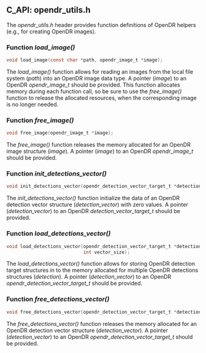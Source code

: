 ## C_API: opendr_utils.h


The *opendr_utils.h* header provides function definitions of OpenDR helpers (e.g., for creating OpenDR images).

### Function *load_image()*
```C
void load_image(const char *path, opendr_image_t *image);
```
The *load_image()* function allows for reading an images from the local file system (*path*) into an OpenDR image data type.
A pointer (*image*) to an OpenDR *opendr_image_t* should be provided.
This function allocates memory during each function call, so be sure to use the *free_image()* function to release the allocated resources, when the corresponding image is no longer needed.

### Function *free_image()*
```C
void free_image(opendr_image_t *image);
```
The *free_image()* function releases the memory allocated for an OpenDR image structure (*image*).
A pointer (*image*) to an OpenDR *opendr_image_t* should be provided.

### Function *init_detections_vector()*
```C
void init_detections_vector(opendr_detection_vector_target_t *detection_vector);
```
The *init_detections_vector()* function initialize the data of an OpenDR detection vector structure (*detection_vector*) with zero values.
A pointer (*detection_vector*) to an OpenDR *detection_vector_target_t* should be provided.

### Function *load_detections_vector()*
```C
void load_detections_vector(opendr_detection_vector_target_t *detection_vector, opendr_detection_target_t *detection,
                            int vector_size);
```
The *load_detections_vector()* function allows for storing OpenDR detection target structures in to the memory allocated for multiple OpenDR detections structures (*detection*).
A pointer (*detection_vector*) to an OpenDR *opendr_detection_vector_target_t* should be provided.

### Function *free_detections_vector()*
```C
void free_detections_vector(opendr_detection_vector_target_t *detection_vector);
```
The *free_detections_vector()* function releases the memory allocated for an OpenDR detection vector structure (*detection_vector*).
A pointer (*detection_vector*) to an OpenDR *opendr_detection_vector_target_t* should be provided.
